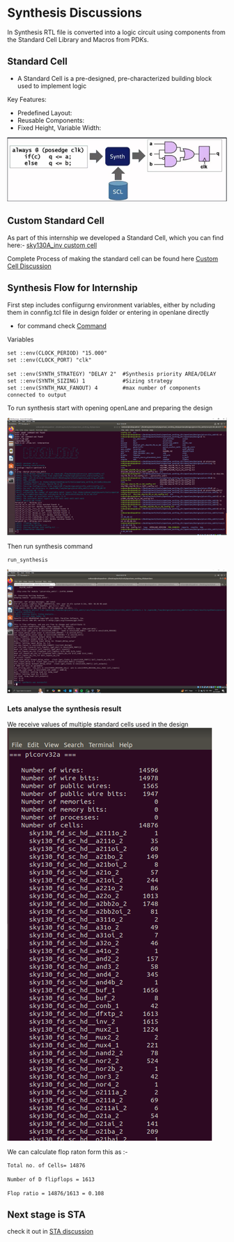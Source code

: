 # Synthesis Discussions
In Synthesis RTL file is converted into a logic circuit using components from the Standard Cell Library and Macros from PDKs.

## Standard Cell
- A Standard Cell is a pre-designed, pre-characterized building block used to implement logic

Key Features:
- Predefined Layout: 
- Reusable Components: 
- Fixed Height, Variable Width:

![Synthesis](/images/synthesis_img.PNG)

## Custom Standard Cell
As part of this internship we developed a Standard Cell, 
which you can find here:- [sky130A_inv custom cell](/Design/picorv32a_ankit/src/sky130_vsdinv.lef)

Complete Process of making the standard cell can be found here [Custom Cell Discussion](/Custom_cell/)

## Synthesis Flow for Internship
First step includes confiigurng environment variables, either by ncluding them in connfig.tcl file in design folder or entering in openlane directly 
- for command check [Command](/ASIC_Design_and_Tools/README.MD#openlane)

Variables
```
set ::env(CLOCK_PERIOD) "15.000"
set ::env(CLOCK_PORT) "clk"

set ::env(SYNTH_STRATEGY) "DELAY 2"  #Synthesis priority AREA/DELAY
set ::env(SYNTH_SIZING) 1            #Sizing strategy
set ::env(SYNTH_MAX_FANOUT) 4        #max number of components connected to output
```
To run synthesis start with opening openLane and preparing the design 

![preparing design](/images/prep_done.PNG)

Then run synthesis command
```
run_synthesis
```
![synthesis_done](/images/final_synthesis_done.PNG)


### Lets analyse the synthesis result

We receive values of multiple standard cells used in the design
![synthesiis values](/images/synthesis_values.PNG)

We can calculate flop raton form this as :- 

```
Total no. of Cells= 14876

Number of D flipflops = 1613

Flop ratio = 14876/1613 = 0.108
```

## Next stage is STA 
check it out in [STA discussion](/STA/)
